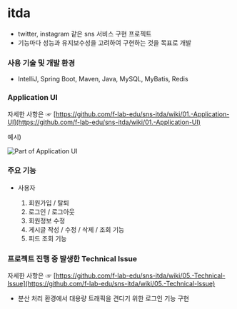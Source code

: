 # itda

- twitter, instagram 같은 sns 서비스 구현 프로젝트
- 기능마다 성능과 유지보수성을 고려하여 구현하는 것을 목표로 개발



### 사용 기술 및 개발 환경

- IntelliJ, Spring Boot, Maven, Java, MySQL, MyBatis, Redis



### Application UI

자세한 사항은 ☞ [https://github.com/f-lab-edu/sns-itda/wiki/01.-Application-UI](https://github.com/f-lab-edu/sns-itda/wiki/01.-Application-UI)

예시)

![Part of Application UI](https://user-images.githubusercontent.com/50859560/91076861-153e6d00-e67b-11ea-97e3-a23e9b925ab8.jpg)




### 주요 기능

* 사용자

  1. 회원가입 / 탈퇴
  2. 로그인 / 로그아웃
  3. 회원정보 수정
  4. 게시글 작성 / 수정 / 삭제 / 조회 기능
  5. 피드 조회 기능



### 프로젝트 진행 중 발생한 Technical Issue

자세한 사항은 ☞ [https://github.com/f-lab-edu/sns-itda/wiki/05.-Technical-Issue](https://github.com/f-lab-edu/sns-itda/wiki/05.-Technical-Issue)

* 분산 처리 환경에서 대용량 트래픽을 견디기 위한 로그인 기능 구현
